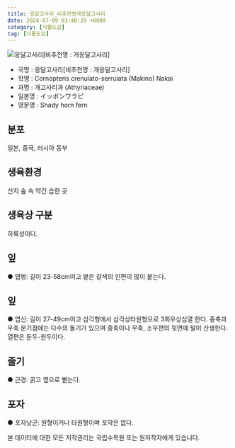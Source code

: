 ```yaml
---
title: 응달고사리_비추천명개응달고사리
date: 2024-07-09 03:48:29 +0800
category: [식물도감]
tag: [식물도감]
---
```




![응달고사리[비추천명 : 개응달고사리]](/fileUpload/plants/basic/Polypodiaceae/Cornopteris/4115/1_th2.JPG)
- 국명 : 응달고사리[비추천명 : 개응달고사리]
- 학명 : Cornopteris crenulato-serrulata (Makino) Nakai
- 과명 : 개고사리과 (Athyriaceae)
- 일본명 : イッボンワラピ
- 영문명 : Shady horn fern


## 분포
일본, 중국, 러시아 동부
## 생육환경
산지 숲 속 약간 습한 곳
## 생육상 구분
하록성이다. 
## 잎
● 엽병: 길이 23-58cm이고 옅은 갈색의 인편이 많이 붙는다. 
## 잎
● 엽신: 길이 27-49cm이고 삼각형에서 삼각상타원형으로 3회우상심열 한다. 중축과 우축 분기점에는 다수의 돌기가 있으며 중축이나 우축, 소우편의 뒷면에 털이 산생한다. 열편은 둔두-원두이다. 
## 줄기
● 근경: 굵고 옆으로 뻗는다. 
## 포자
● 포자낭군: 원형이거나 타원형이며 포막은 없다. 






본 데이터에 대한 모든 저작권리는 국립수목원 또는 원저작자에게 있습니다.

